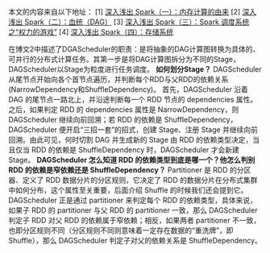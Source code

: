 本文的内容来自以下地址：
[1]  [深入浅出 Spark（一）：内存计算的由来](<https://www.infoq.cn/article/oPpQzsJIFopeBpzVcbx7>)
[2]  [深入浅出 Spark（二）：血统（DAG）](https://www.infoq.cn/article/LBzKJPoaFAre5c0cI4ur)
[3]  [深入浅出 Spark（三）：Spark 调度系统之“权力的游戏”](https://www.infoq.cn/article/5aOHzQIaXX6NlHriLtSI)
[4]  [深入浅出 Spark（四）：存储系统](https://www.infoq.cn/article/CivudeR65oRP1lYODS8A)


在博文2中描述了DGAScheduler的职责：是将抽象的DAG计算图转换为具体的、可并行的分布式计算任务。其第一步是将DAG计算图拆分为不同的Stage，DAGScheduler以Stage为粒度进行任务调度。
**如何划分Stage？**
DAGScheduler从尾节点开始向各个首节点遍历，并判断每个RDD与父RDD的依赖关系(NarrowDependency和ShuffleDependency)。
首先，DAGScheduler 沿着 DAG 的尾节点一路北上，并沿途判断每一个 RDD 节点的 dependencies 属性。之后，如果判定 RDD 的 dependencies 属性是 NarrowDependency，则 DAGScheduler 继续向前回溯；若 RDD 的依赖是 ShuffleDependency，DAGScheduler 便开启“三招一套”的招式，创建 Stage、注册 Stage 并继续向前回溯。由此可见，何时切割 DAG 并生成新的 Stage 由 RDD 的依赖类型决定，当且仅当 RDD 的依赖是 ShuffleDependency 时，DAGScheduler 才会新建 Stage。
**DAGScheduler 怎么知道 RDD 的依赖类型到底是哪一个？他怎么判别 RDD 的依赖是窄依赖还是 ShuffleDependency？**
Partitioner 是 RDD 的分区器、定义了 RDD 数据分片的分区规则，它决定了 RDD 的数据分片在分布式集群中如何分布，这个属性至关重要，后面介绍 Shuffle 的时候我们还会提到它。DAGScheduler 正是通过 partitioner 来判定每个 RDD 的依赖类型，具体来说，如果子 RDD 的 partitioner 与父 RDD 的 partitioner 一致，那么 DAGScheduler 判定子 RDD 对父 RDD 的依赖属于窄依赖；相反，如果两者 partitioner 不一致，也即分区规则不同（分区规则不同则意味着一定存在数据的“重洗牌”，即 Shuffle），那么 DAGScheduler 判定子对父的依赖关系是 ShuffleDependency。